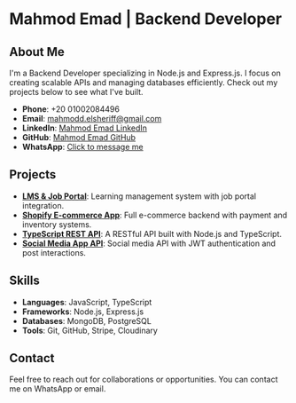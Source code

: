 # Mahmod Emad | Backend Developer

## About Me
I'm a Backend Developer specializing in Node.js and Express.js. I focus on creating scalable APIs and managing databases efficiently. Check out my projects below to see what I've built.

- **Phone**: +20 01002084496
- **Email**: [mahmodd.elsheriff@gmail.com](mailto:mahmodd.elsheriff@gmail.com)
- **LinkedIn**: [Mahmod Emad LinkedIn](https://www.linkedin.com/in/mahmod-emad-5084b0216)
- **GitHub**: [Mahmod Emad GitHub](https://github.com/mahmoddddd)
- **WhatsApp**: [Click to message me](https://wa.me/qr/5JOXTIP5RHCKJ1)

## Projects

- **[LMS & Job Portal](https://github.com/mahmoddddd/LMS-JobPortal)**: Learning management system with job portal integration.
- **[Shopify E-commerce App](https://github.com/mahmoddddd/shopfy-E-commerce-Complete-project)**: Full e-commerce backend with payment and inventory systems.
- **[TypeScript REST API](https://github.com/mahmoddddd/basic_Typescript_RestApi_App)**: A RESTful API built with Node.js and TypeScript.
- **[Social Media App API](https://github.com/mahmoddddd/SocialMediaApp)**: Social media API with JWT authentication and post interactions.

## Skills

- **Languages**: JavaScript, TypeScript
- **Frameworks**: Node.js, Express.js
- **Databases**: MongoDB, PostgreSQL
- **Tools**: Git, GitHub, Stripe, Cloudinary

## Contact

Feel free to reach out for collaborations or opportunities. You can contact me on WhatsApp or email.

